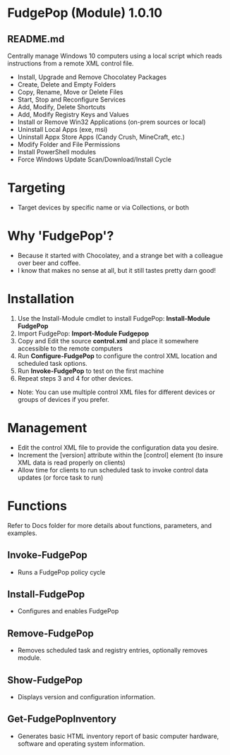 # FudgePop (Module) 1.0.10
## README.md

Centrally manage Windows 10 computers using a local script which reads instructions from a remote XML control file.

  * Install, Upgrade and Remove Chocolatey Packages
  * Create, Delete and Empty Folders
  * Copy, Rename, Move or Delete Files
  * Start, Stop and Reconfigure Services
  * Add, Modify, Delete Shortcuts
  * Add, Modify Registry Keys and Values
  * Install or Remove Win32 Applications (on-prem sources or local)
  * Uninstall Local Apps (exe, msi)
  * Uninstall Appx Store Apps (Candy Crush, MineCraft, etc.)
  * Modify Folder and File Permissions
  * Install PowerShell modules
  * Force Windows Update Scan/Download/Install Cycle

# Targeting

  * Target devices by specific name or via Collections, or both

# Why 'FudgePop'?

  * Because it started with Chocolatey, and a strange bet with a colleague over beer and coffee.
  * I know that makes no sense at all, but it still tastes pretty darn good!
  
# Installation

  1. Use the Install-Module cmdlet to install FudgePop: **Install-Module FudgePop**
  2. Import FudgePop: **Import-Module Fudgepop**
  3. Copy and Edit the source **control.xml** and place it somewhere accessible to the remote computers
  4. Run **Configure-FudgePop** to configure the control XML location and scheduled task options.
  5. Run **Invoke-FudgePop** to test on the first machine
  6. Repeat steps 3 and 4 for other devices.
  
  * Note: You can use multiple control XML files for different devices or groups of devices if you prefer.

# Management

  * Edit the control XML file to provide the configuration data you desire.
  * Increment the [version] attribute within the [control] element (to insure XML data is read properly on clients)
  * Allow time for clients to run scheduled task to invoke control data updates (or force task to run)
  
# Functions

Refer to Docs folder for more details about functions, parameters, and examples.

## Invoke-FudgePop

  * Runs a FudgePop policy cycle

## Install-FudgePop

  * Configures and enables FudgePop

## Remove-FudgePop

  * Removes scheduled task and registry entries, optionally removes module.

## Show-FudgePop

  * Displays version and configuration information.

## Get-FudgePopInventory

  * Generates basic HTML inventory report of basic computer hardware, software and operating system information.

